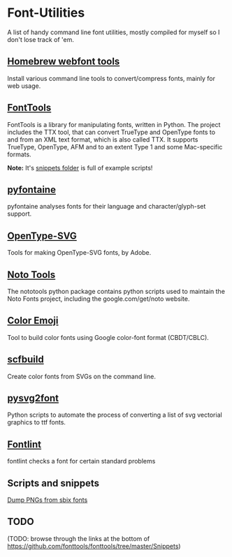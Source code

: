 # Font-Utilities

A list of handy command line font utilities, mostly compiled for myself so I don't lose track of 'em.

## [Homebrew webfont tools](https://github.com/bramstein/homebrew-webfonttools)

Install various command line tools to convert/compress fonts, mainly for web usage.

## [FontTools](https://github.com/fonttools/fonttools)

FontTools is a library for manipulating fonts, written in Python. The project includes the TTX tool, that can convert TrueType and OpenType fonts to and from an XML text format, which is also called TTX. It supports TrueType, OpenType, AFM and to an extent Type 1 and some Mac-specific formats.

**Note:** It's [snippets folder](https://github.com/fonttools/fonttools/tree/master/Snippets) is full of example scripts!

## [pyfontaine](https://github.com/davelab6/pyfontaine)

pyfontaine analyses fonts for their language and character/glyph-set support.

## [OpenType-SVG](https://github.com/adobe-type-tools/opentype-svg)

Tools for making OpenType-SVG fonts, by Adobe.

## [Noto Tools](https://github.com/googlei18n/nototools)

The nototools python package contains python scripts used to maintain the Noto Fonts project, including the google.com/get/noto website.

## [Color Emoji](https://github.com/behdad/color-emoji)

Tool to build color fonts using Google color-font format (CBDT/CBLC).

## [scfbuild](https://github.com/eosrei/scfbuild)

Create color fonts from SVGs on the command line.

## [pysvg2font](https://github.com/carrasti/pysvg2font)

Python scripts to automate the process of converting a list of svg vectorial graphics to ttf fonts.

## [Fontlint](https://fontforge.github.io/en-US/documentation/utilities/fontlint/)

fontlint checks a font for certain standard problems

## Scripts and snippets

[Dump PNGs from sbix fonts](https://gist.github.com/Jolg42/f22676fdfba6dbfe4589aa30f0326fb4)

## TODO

(TODO: browse through the links at the bottom of https://github.com/fonttools/fonttools/tree/master/Snippets)
